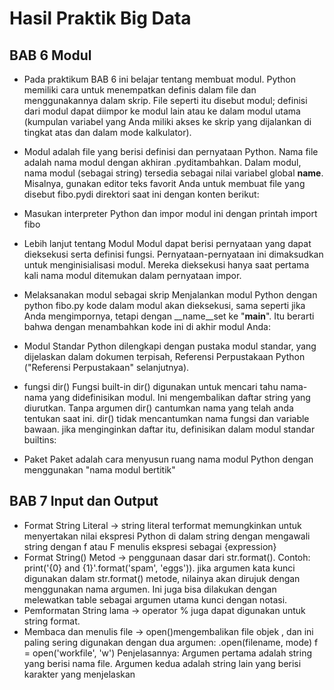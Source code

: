 # Hasil Praktik Big Data
## BAB 6 Modul
* Pada praktikum BAB 6 ini belajar tentang membuat modul. Python memiliki cara untuk menempatkan definis dalam file dan menggunakannya dalam skrip. File seperti itu disebut modul; definisi dari modul dapat diimpor ke modul lain atau ke dalam modul utama (kumpulan variabel yang Anda miliki akses ke skrip yang dijalankan di tingkat atas dan dalam mode kalkulator).
* Modul adalah file yang berisi definisi dan pernyataan Python. Nama file adalah nama modul dengan akhiran .pyditambahkan. Dalam modul, nama modul (sebagai string) tersedia sebagai nilai variabel global __name__. Misalnya, gunakan editor teks favorit Anda untuk membuat file yang disebut fibo.pydi direktori saat ini dengan konten berikut:
* Masukan interpreter Python dan impor modul ini dengan printah import fibo

* Lebih lanjut tentang Modul
  Modul dapat berisi pernyataan yang dapat dieksekusi serta definisi fungsi. Pernyataan-pernyataan ini dimaksudkan untuk menginisialisasi modul. Mereka dieksekusi hanya saat pertama kali nama modul ditemukan dalam pernyataan impor.
  
* Melaksanakan modul sebagai skrip
  Menjalankan modul Python dengan python fibo.py <arguments> kode dalam modul akan dieksekusi, sama seperti jika Anda mengimpornya, tetapi dengan __name__set ke "__main__". Itu berarti bahwa dengan menambahkan kode ini di akhir modul Anda:
  
 * Modul Standar
   Python dilengkapi dengan pustaka modul standar, yang dijelaskan dalam dokumen terpisah, Referensi Perpustakaan Python ("Referensi Perpustakaan" selanjutnya). 
   
 * fungsi dir()
   Fungsi built-in dir() digunakan untuk mencari tahu nama-nama yang didefinisikan modul. Ini mengembalikan daftar string yang diurutkan. Tanpa argumen dir() cantumkan nama yang telah anda tentukan saat ini. dir() tidak mencantumkan nama fungsi dan variable bawaan. jika menginginkan daftar itu, definisikan dalam modul standar builtins:
   
* Paket
  Paket adalah cara menyusun ruang nama modul Python dengan menggunakan "nama modul bertitik"
  
## BAB 7 Input dan Output
* Format String Literal -> string literal terformat memungkinkan untuk menyertakan nilai ekspresi Python di dalam string dengan mengawali string dengan f atau F menulis ekspresi sebagai {expression}
* Format String() Metod -> penggunaan dasar dari str.format(). Contoh: print('{0} and {1}'.format('spam', 'eggs')). jika argumen kata kunci digunakan dalam str.format() metode, nilainya akan dirujuk dengan menggunakan nama argumen. Ini juga bisa dilakukan dengan melewatkan table sebagai argumen utama kunci dengan notasi.
* Pemformatan String lama -> operator % juga dapat digunakan untuk string format.
* Membaca dan menulis file -> open()mengembalikan file objek , dan ini paling sering digunakan dengan dua argumen: .open(filename, mode) f = open('workfile', 'w') Penjelasannya:
  Argumen pertama adalah string yang berisi nama file. Argumen kedua adalah string lain yang berisi karakter yang menjelaskan 
